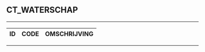## CT_WATERSCHAP

***

|ID                              	|CODE          	|OMSCHRIJVING|
|------                          	|----          	|-----    |


***
